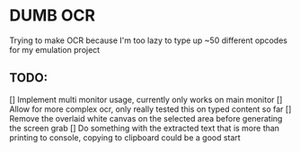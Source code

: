 # DUMB OCR

Trying to make OCR because I'm too lazy to type up ~50 different opcodes for my emulation project

## TODO:

[] Implement multi monitor usage, currently only works on main monitor
[] Allow for more complex ocr, only really tested this on typed content so far
[] Remove the overlaid white canvas on the selected area before generating the screen grab
[] Do something with the extracted text that is more than printing to console, copying to clipboard could be a good start


